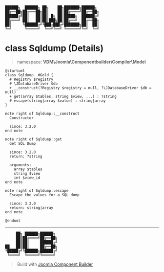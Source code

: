 ```
██████╗  ██████╗ ██╗    ██╗███████╗██████╗
██╔══██╗██╔═══██╗██║    ██║██╔════╝██╔══██╗
██████╔╝██║   ██║██║ █╗ ██║█████╗  ██████╔╝
██╔═══╝ ██║   ██║██║███╗██║██╔══╝  ██╔══██╗
██║     ╚██████╔╝╚███╔███╔╝███████╗██║  ██║
╚═╝      ╚═════╝  ╚══╝╚══╝ ╚══════╝╚═╝  ╚═╝
```
# class Sqldump (Details)
> namespace: **VDM\Joomla\Componentbuilder\Compiler\Model**
```uml
@startuml
class Sqldump  #Gold {
  # Registry $registry
  # \JDatabaseDriver $db
  + __construct(?Registry $registry = null, ?\JDatabaseDriver $db = null)
  + get(array $tables, string $view, ...) : ?string
  # escape(string|array $value) : string|array
}

note right of Sqldump::__construct
  Constructor

  since: 3.2.0
end note

note right of Sqldump::get
  Get SQL Dump

  since: 3.2.0
  return: ?string
  
  arguments:
    array $tables
    string $view
    int $view_id
end note

note right of Sqldump::escape
  Escape the values for a SQL dump

  since: 3.2.0
  return: string|array
end note
 
@enduml
```

---
```
     ██╗ ██████╗██████╗
     ██║██╔════╝██╔══██╗
     ██║██║     ██████╔╝
██   ██║██║     ██╔══██╗
╚█████╔╝╚██████╗██████╔╝
 ╚════╝  ╚═════╝╚═════╝
```
> Build with [Joomla Component Builder](https://git.vdm.dev/joomla/Component-Builder)

